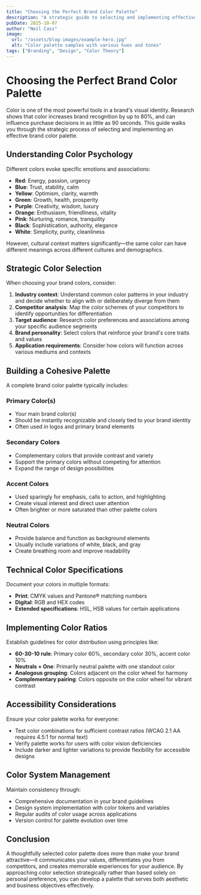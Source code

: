 ```yaml
---
title: "Choosing the Perfect Brand Color Palette"
description: "A strategic guide to selecting and implementing effective color palettes that strengthen your brand identity."
pubDate: 2025-10-07
author: "Neil Cass"
image:
  url: "/assets/blog-images/example-hero.jpg"
  alt: "Color palette samples with various hues and tones"
tags: ["Branding", "Design", "Color Theory"]
---
```


# Choosing the Perfect Brand Color Palette

Color is one of the most powerful tools in a brand's visual identity. Research shows that color increases brand recognition by up to 80%, and can influence purchase decisions in as little as 90 seconds. This guide walks you through the strategic process of selecting and implementing an effective brand color palette.

## Understanding Color Psychology

Different colors evoke specific emotions and associations:

- **Red**: Energy, passion, urgency
- **Blue**: Trust, stability, calm
- **Yellow**: Optimism, clarity, warmth
- **Green**: Growth, health, prosperity
- **Purple**: Creativity, wisdom, luxury
- **Orange**: Enthusiasm, friendliness, vitality
- **Pink**: Nurturing, romance, tranquility
- **Black**: Sophistication, authority, elegance
- **White**: Simplicity, purity, cleanliness

However, cultural context matters significantly—the same color can have different meanings across different cultures and demographics.

## Strategic Color Selection

When choosing your brand colors, consider:

1. **Industry context**: Understand common color patterns in your industry and decide whether to align with or deliberately diverge from them
2. **Competitor analysis**: Map the color schemes of your competitors to identify opportunities for differentiation
3. **Target audience**: Research color preferences and associations among your specific audience segments
4. **Brand personality**: Select colors that reinforce your brand's core traits and values
5. **Application requirements**: Consider how colors will function across various mediums and contexts

## Building a Cohesive Palette

A complete brand color palette typically includes:

### Primary Color(s)
- Your main brand color(s)
- Should be instantly recognizable and closely tied to your brand identity
- Often used in logos and primary brand elements

### Secondary Colors
- Complementary colors that provide contrast and variety
- Support the primary colors without competing for attention
- Expand the range of design possibilities

### Accent Colors
- Used sparingly for emphasis, calls to action, and highlighting
- Create visual interest and direct user attention
- Often brighter or more saturated than other palette colors

### Neutral Colors
- Provide balance and function as background elements
- Usually include variations of white, black, and gray
- Create breathing room and improve readability

## Technical Color Specifications

Document your colors in multiple formats:

- **Print**: CMYK values and Pantone® matching numbers
- **Digital**: RGB and HEX codes
- **Extended specifications**: HSL, HSB values for certain applications

## Implementing Color Ratios

Establish guidelines for color distribution using principles like:

- **60-30-10 rule**: Primary color 60%, secondary color 30%, accent color 10%
- **Neutrals + One**: Primarily neutral palette with one standout color
- **Analogous grouping**: Colors adjacent on the color wheel for harmony
- **Complementary pairing**: Colors opposite on the color wheel for vibrant contrast

## Accessibility Considerations

Ensure your color palette works for everyone:

- Test color combinations for sufficient contrast ratios (WCAG 2.1 AA requires 4.5:1 for normal text)
- Verify palette works for users with color vision deficiencies
- Include darker and lighter variations to provide flexibility for accessible designs

## Color System Management

Maintain consistency through:

- Comprehensive documentation in your brand guidelines
- Design system implementation with color tokens and variables
- Regular audits of color usage across applications
- Version control for palette evolution over time

## Conclusion

A thoughtfully selected color palette does more than make your brand attractive—it communicates your values, differentiates you from competitors, and creates memorable experiences for your audience. By approaching color selection strategically rather than based solely on personal preference, you can develop a palette that serves both aesthetic and business objectives effectively.
